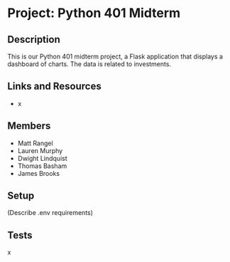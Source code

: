 # Project: Python 401 Midterm

## Description

This is our Python 401 midterm project, a Flask application that displays a dashboard of charts. The data is related to investments. 

## Links and Resources
- x

## Members

- Matt Rangel
- Lauren Murphy
- Dwight Lindquist
- Thomas Basham
- James Brooks

## Setup

(Describe .env requirements)

## Tests

x
